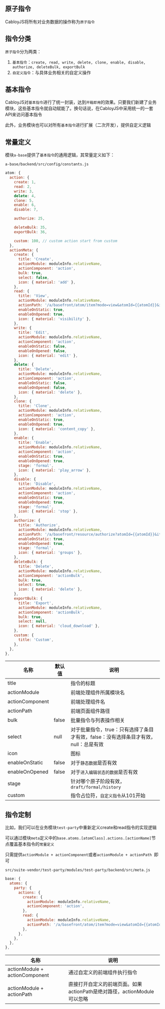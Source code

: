 ## 原子指令

CabloyJS将所有对业务数据的操作称为`原子指令`

## 指令分类

`原子指令`分为两类：

1. `基本指令`：`create, read, write, delete, clone, enable, disable, authorize, deleteBulk, exportBulk`
2. `自定义指令`：与具体业务相关的自定义操作

## 基本指令

CabloyJS对`基本指令`进行了统一封装，达到`开箱即用`的效果。只要我们新建了业务模块，这些基本指令就自动赋能了。换句话说，在CabloyJS中采用统一的一套API来访问基本指令

此外，业务模块也可以对所有`基本指令`进行扩展（二次开发），提供自定义逻辑

## 常量定义

模块`a-base`提供了`基本指令`的通用逻辑，其常量定义如下：

`a-base/backend/src/config/constants.js`

``` javascript
atom: {
  action: {
    create: 1,
    read: 2,
    write: 3,
    delete: 4,
    clone: 5,
    enable: 6,
    disable: 7,

    authorize: 25,

    deleteBulk: 35,
    exportBulk: 36,

    custom: 100, // custom action start from custom
  },
  actionMeta: {
    create: {
      title: 'Create',
      actionModule: moduleInfo.relativeName,
      actionComponent: 'action',
      bulk: true,
      select: false,
      icon: { material: 'add' },
    },
    read: {
      title: 'View',
      actionModule: moduleInfo.relativeName,
      actionPath: '/a/basefront/atom/item?mode=view&atomId={{atomId}}&itemId={{itemId}}',
      enableOnStatic: true,
      enableOnOpened: true,
      icon: { material: 'visibility' },
    },
    write: {
      title: 'Edit',
      actionModule: moduleInfo.relativeName,
      actionComponent: 'action',
      enableOnStatic: false,
      enableOnOpened: false,
      icon: { material: 'edit' },
    },
    delete: {
      title: 'Delete',
      actionModule: moduleInfo.relativeName,
      actionComponent: 'action',
      enableOnStatic: false,
      enableOnOpened: false,
      icon: { material: 'delete' },
    },
    clone: {
      title: 'Clone',
      actionModule: moduleInfo.relativeName,
      actionComponent: 'action',
      enableOnStatic: true,
      enableOnOpened: true,
      icon: { material: 'content_copy' },
    },
    enable: {
      title: 'Enable',
      actionModule: moduleInfo.relativeName,
      actionComponent: 'action',
      enableOnStatic: true,
      enableOnOpened: true,
      stage: 'formal',
      icon: { material: 'play_arrow' },
    },
    disable: {
      title: 'Disable',
      actionModule: moduleInfo.relativeName,
      actionComponent: 'action',
      enableOnStatic: true,
      enableOnOpened: true,
      stage: 'formal',
      icon: { material: 'stop' },
    },
    authorize: {
      title: 'Authorize',
      actionModule: moduleInfo.relativeName,
      actionPath: '/a/basefront/resource/authorize?atomId={{atomId}}&itemId={{itemId}}',
      enableOnStatic: true,
      enableOnOpened: true,
      stage: 'formal',
      icon: { material: 'groups' },
    },
    deleteBulk: {
      title: 'Delete',
      actionModule: moduleInfo.relativeName,
      actionComponent: 'actionBulk',
      bulk: true,
      select: true,
      icon: { material: 'delete' },
    },
    exportBulk: {
      title: 'Export',
      actionModule: moduleInfo.relativeName,
      actionComponent: 'actionBulk',
      bulk: true,
      select: null,
      icon: { material: 'cloud_download' },
    },
    custom: {
      title: 'Custom',
    },
  },
},
```

| 名称 | 默认值 | 说明 |
|----|----|----|
| title |    | 指令的标题 |
| actionModule |    | 前端处理组件所属模块名 |
| actionComponent |    | 前端处理组件名 |
| actionPath |    | 前端页面组件路径 |
| bulk | false | 批量指令与列表操作相关 |
| select | null | 对于批量指令，true：只有选择了条目才有效，false：没有选择条目才有效，null：总是有效 |
| icon |    | 图标 |
| enableOnStatic | false | 对于`静态数据`是否有效 |
| enableOnOpened | false | 对于`进入编辑状态的数据`是否有效 |
| stage |    | 针对哪个原子阶段有效，`draft/formal/history` |
| custom |    | 指令占位符，`自定义指令`从101开始 |

## 指令定制

比如，我们可以在业务模块`test-party`中重新定义create和read指令的实现逻辑

可以通过模块`meta`定义中的`base.atoms.[atomClass].actions.[actionName]`节点覆盖基本指令的`常量定义`

只需提供`actionModule + actionComponent`或者`actionModule + actionPath `即可

`src/suite-vendor/test-party/modules/test-party/backend/src/meta.js`

``` javascript
base: {
  atoms: {
    party: {
      actions: {
        create: {
          actionModule: moduleInfo.relativeName,
          actionComponent: 'action',
        },
        read: {
          actionModule: moduleInfo.relativeName,
          actionPath: '/a/basefront/atom/item?mode=view&atomId={{atomId}}&itemId={{itemId}}',
        },
      },
    },
  },
},
```

| 名称 | 说明 |
|----|----|
| actionModule + actionComponent | 通过自定义的前端组件执行指令 |
| actionModule + actionPath | 直接打开自定义的前端页面。如果actionPath是绝对路径，actionModule可以忽略 |
